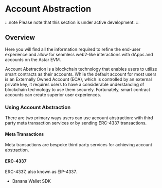 # Account Abstraction

:::note
Please note that this section is under active development. 
:::

## Overview
Here you will find all the information required to refine the end-user experience and allow for seamless web2-like interactions with dApps and accounts on the Astar EVM.

Account Abstraction is a blockchain technology that enables users to utilize smart contracts as their accounts. While the default account for most users is an Externally Owned Account (EOA), which is controlled by an external private key, it requires users to have a considerable understanding of blockchain technology to use them securely. Fortunately, smart contract accounts can create superior user experiences.

### Using Account Abstraction
There are two primary ways users can use account abstraction: with third party meta transaction services or by sending ERC-4337 transactions.

#### Meta Transactions
Meta transactions are bespoke third party services for achieving account abstraction. 

#### ERC-4337
ERC-4337, also known as EIP-4337.
- Banana Wallet SDK

<br/>


